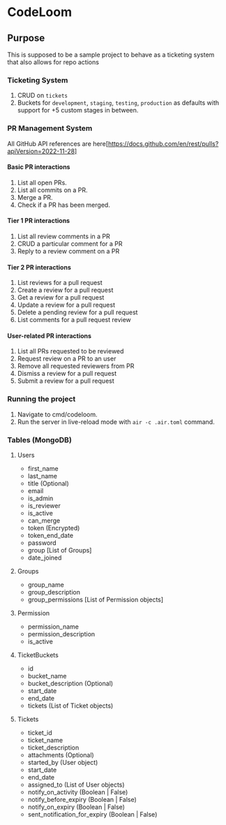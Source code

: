 # CodeLoom

## Purpose
This is supposed to be a sample project to behave as a ticketing system that also allows for repo actions


### Ticketing System
1. CRUD on `tickets`
2. Buckets for `development`, `staging`, `testing`, `production` as defaults with support for +5 custom stages in between.



### PR Management System 

All GitHub API references are here[https://docs.github.com/en/rest/pulls?apiVersion=2022-11-28]

#### Basic PR interactions
1. List all open PRs.
2. List all commits on a PR.
3. Merge a PR.
4. Check if a PR has been merged. 

#### Tier 1 PR interactions
1. List all review comments in a PR
2. CRUD a particular comment for a PR
3. Reply to a review comment on a PR

#### Tier 2 PR interactions
1. List reviews for a pull request
2. Create a review for a pull request
3. Get a review for a pull request
4. Update a review for a pull request
5. Delete a pending review for a pull request
6. List comments for a pull request review


#### User-related PR interactions
1. List all PRs requested to be reviewed
2. Request review on a PR to an user
3. Remove all requested reviewers from PR
4. Dismiss a review for a pull request
5. Submit a review for a pull request


### Running the project
1. Navigate to cmd/codeloom.
2. Run the server in live-reload mode with `air -c .air.toml` command.


### Tables (MongoDB)

1. Users
    - first_name
    - last_name
    - title (Optional)
    - email
    - is_admin
    - is_reviewer
    - is_active
    - can_merge
    - token (Encrypted)
    - token_end_date
    - password
    - group [List of Groups]
    - date_joined

2. Groups
    - group_name
    - group_description
    - group_permissions [List of Permission objects]

3. Permission
    - permission_name
    - permission_description
    - is_active

4. TicketBuckets
    - id
    - bucket_name
    - bucket_description (Optional)
    - start_date
    - end_date
    - tickets (List of Ticket objects)

5. Tickets
    - ticket_id
    - ticket_name
    - ticket_description
    - attachments (Optional)
    - started_by (User object)
    - start_date
    - end_date
    - assigned_to (List of User objects)
    - notify_on_activity (Boolean | False)
    - notify_before_expiry (Boolean | False)
    - notify_on_expiry (Boolean | False)
    - sent_notification_for_expiry (Boolean | False)


